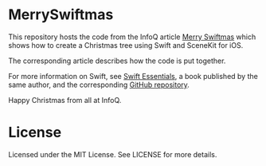 MerrySwiftmas
=============

This repository hosts the code from the InfoQ article
<a href="http://www.infoq.com/articles/Merry-Swiftmas">Merry Swiftmas</a>
which shows how to create a Christmas tree using Swift and SceneKit for iOS.

The corresponding article describes how the code is put together.

For more information on Swift, see
<a href="http://swiftessentials.org">Swift Essentials</a>,
a book published by the same author, and the corresponding
<a href="https://github.com/alblue/com.packtpub.swift.essentials">GitHub
repository</a>.

Happy Christmas from all at InfoQ.

License
=======

Licensed under the MIT License. See LICENSE for more details.
